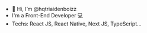 - 👋 Hi, I’m @hqtriaidenboizz
- I'm a Front-End Developer 💻
- Techs: React JS, React Native, Next JS, TypeScript... 
